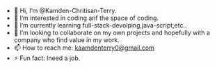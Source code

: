 - 👋 Hi, I’m @Kamden-Chritisan-Terry.
- 👀 I’m interested in coding anf the space of coding.
- 🌱 I’m currently learning  full-stack-devolping,java-script,etc..
- 💞️ I’m looking to collaborate on my own projects and hopefully with a company who find value in my work.
- 📫 How to reach me: kaamdenterry0@gmail.com
- ⚡ Fun fact: Ineed a job.

<!---
KamdenChritisanTerry/KamdenChritisanTerry is a ✨ special ✨ repository because its `README.md` (this file) appears on your GitHub profile.
You can click the Preview link to take a look at your changes.
--->
